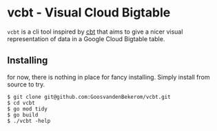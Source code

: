 # vcbt - Visual Cloud Bigtable

`vcbt` is a cli tool inspired by [cbt](https://cloud.google.com/bigtable/docs/cbt-reference) that aims to give a nicer visual representation of data in a Google Cloud Bigtable table.

## Installing

for now, there is nothing in place for fancy installing. Simply install from source to try.

```shell
$ git clone git@github.com:GoosvandenBekerom/vcbt.git
$ cd vcbt
$ go mod tidy
$ go build
$ ./vcbt -help
```
